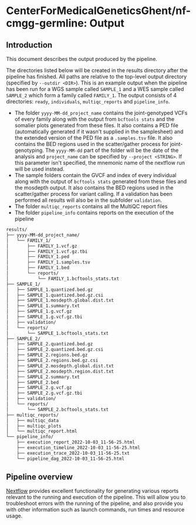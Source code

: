 # CenterForMedicalGeneticsGhent/nf-cmgg-germline: Output

## Introduction

This document describes the output produced by the pipeline.

The directories listed below will be created in the results directory after the pipeline has finished. All paths are relative to the top-level output directory (specified by `--outdir <DIR>`). This is an example output when the pipeline has been run for a WGS sample called `SAMPLE_1` and a WES sample called `SAMPLE_2` which form a family called `FAMILY_1`. The output consists of 4 directories: `ready`, `individuals`, `multiqc_reports` and `pipeline_info`.

- The folder `yyyy-MM-dd_project_name` contains the joint-genotyped VCFs of every family along with the output from `bcftools stats` and the somalier plots generated from these files. It also contains a PED file (automatically generated if it wasn't supplied in the samplesheet) and the extended version of the PED file as a `.samples.tsv` file. It also contains the BED regions used in the scatter/gather process for joint-genotyping. The `yyyy-MM-dd` part of the folder will be the date of the analysis and `project_name` can be specified by `--project <STRING>`. If this parameter isn't specified, the mnemonic name of the nextflow run will be used instead.
- The sample folders contain the GVCF and index of every individual along with the output of `bcftools stats` generated from these files and the mosdepth output. It also contains the BED regions used in the scatter/gather process for variant calling. If a validation has been performed all results will also be in the subfolder `validation`.
- The folder `multiqc_reports` contains all the MultiQC report files
- The folder `pipeline_info` contains reports on the execution of the pipeline


```bash
results/
├── yyyy-MM-dd_project_name/
│   └── FAMILY_1/
│       ├── FAMILY_1.vcf.gz
│       ├── FAMILY_1.vcf.gz.tbi
│       ├── FAMILY_1.ped
│       ├── FAMILY_1.samples.tsv
│       ├── FAMILY_1.bed
│       └── reports/
│           └── FAMILY_1.bcftools_stats.txt
├── SAMPLE_1/
│   ├── SAMPLE_1.quantized.bed.gz
│   ├── SAMPLE_1.quantized.bed.gz.csi
│   ├── SAMPLE_1.mosdepth.global.dist.txt
│   ├── SAMPLE_1.summary.txt
│   ├── SAMPLE_1.g.vcf.gz
│   ├── SAMPLE_1.g.vcf.gz.tbi
│   ├── validation/
│   └── reports/
│       └── SAMPLE_1.bcftools_stats.txt
├── SAMPLE_2/
│   ├── SAMPLE_2.quantized.bed.gz
│   ├── SAMPLE_2.quantized.bed.gz.csi
│   ├── SAMPLE_2.regions.bed.gz
│   ├── SAMPLE_2.regions.bed.gz.csi
│   ├── SAMPLE_2.mosdepth.global.dist.txt
│   ├── SAMPLE_2.mosdepth.region.dist.txt
│   ├── SAMPLE_2.summary.txt
│   ├── SAMPLE_2.bed
│   ├── SAMPLE_2.g.vcf.gz
│   ├── SAMPLE_2.g.vcf.gz.tbi
│   ├── validation/
│   └── reports/
│       └── SAMPLE_2.bcftools_stats.txt
├── multiqc_reports/
│   ├── multiqc_data
│   ├── multiqc_plots
│   └── multiqc_report.html
└── pipeline_info/
    ├── execution_report_2022-10-03_11-56-25.html
    ├── execution_timeline_2022-10-03_11-56-25.html
    ├── execution_trace_2022-10-03_11-56-25.txt
    └── pipeline_dag_2022-10-03_11-56-25.html
```

## Pipeline overview

[Nextflow](https://www.nextflow.io/docs/latest/tracing.html) provides excellent functionality for generating various reports relevant to the running and execution of the pipeline. This will allow you to troubleshoot errors with the running of the pipeline, and also provide you with other information such as launch commands, run times and resource usage.
